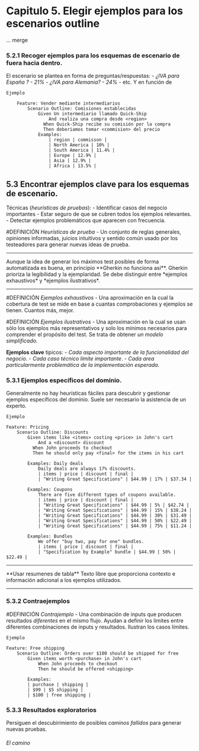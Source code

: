 # Capitulo 5. Elegir ejemplos para los escenarios outline
... merge

### 5.2.1 Recoger ejemplos para los esquemas de escenario de fuera hacia dentro.
El escenario se plantea en forma de preguntas/respuestas: 
	- *¿IVA para España ? - 21%*
	- *¿IVA para Alemania? - 24%*
	- etc.
Y en función de

`Ejemplo`
```Gherkin
	Feature: Vender mediante intermediarios
		Scenario Outline: Comisiones establecidas
			Given Un intermediario llamado Quick-Ship
				And realiza una compra desde <region>
			  When Quick-Ship recibe su comisión por la compra
			  Then deberiamos tomar <commision> del precio 
			Examples:
				| region | commisson |
				| North America | 10% |
				| South America | 11.4% |
				| Europe | 12.9% |
				| Asia | 12.9% |
				| Africa | 13.5% |
```
## 5.3 Encontrar ejemplos clave para los esquemas de escenario.
Técnicas (*heurísticas de pruebas*):
	- Identificar casos del negocio importantes
	- Estar seguro de que se cubren todos los ejemplos relevantes.
	- Detectar ejemplos problemáticos que aparecen con frecuencia.

#DEFINICIÓN *Heurísticas de prueba -* Un conjunto de reglas generales, opiniones informadas, juicios intuitivos y sentido común usado por los testeadores para generar nuevas ideas de prueba.

<hr>
Aunque la idea de generar los máximos test posibles de forma automatizada es buena, en principio **Gherkin no funciona así**. 
Gherkin prioriza la legibilidad y la ejemplaridad. 
Se debe distinguir entre *ejemplos exhaustivos* y *ejemplos ilustrativos*.
<hr>

#DEFINICIÓN  *Ejemplos exhaustivos -* Una aproximación en la cual la cobertura de test se mide en base a cuantas comprobaciones y ejemplos se tienen. Cuantos más, mejor.

#DEFINICIÓN *Ejemplos ilustrativos -* Una aproximación en la cual se usan sólo los ejemplos más representativos y solo los mínimos necesarios para comprender el propósito del test. Se trata de obtener *un modelo simplificado*.

**Ejemplos clave** tipicos:
	- *Cada aspecto importante de la funcionalidad del negocio*.
	- *Cada caso técnico límite importante*.
	- *Cada area particularmente problemática de la implementación esperada*.
### 5.3.1 Ejemplos específicos del domínio.
Generalmente no hay heurísticas fáciles para descubrir y gestionar ejemplos específicos del dominio. Suele ser necesario la asistencia de un experto.

`Ejemplo`
```Gherkin
Feature: Pricing
	Scenario Outline: Discounts
		Given items like <items> costing <price> in John's cart
			And a <discount> discount
		  When John proceeds to checkout
		  Then he should only pay <final> for the items in his cart
		
		Examples: Daily deals
			Daily deals are always 17% discounts.
			| items | price | discount | final |
			| "Writing Great Specifications" | $44.99 | 17% | $37.34 |
		
		Examples: Coupons
			There are five different types of coupons available.
			| items | price | discount | final |
			| "Writing Great Specifications" | $44.99 | 5% | $42.74 |
			| "Writing Great Specifications" | $44.99 | 15% | $38.24 |
			| "Writing Great Specifications" | $44.99 | 30% | $31.49 |
			| "Writing Great Specifications" | $44.99 | 50% | $22.49 |
			| "Writing Great Specifications" | $44.99 | 75% | $11.24 |
		
		Examples: Bundles
			We offer "buy two, pay for one" bundles.
			| items | price | discount | final |
			| "Specification by Example" bundle | $44.99 | 50% | $22.49 |
```

<hr>
**Usar resumenes de tabla**
Texto libre que proporciona contexto e información adicional a los ejemplos utilizados.
<hr>

### 5.3.2 Contraejemplos
#DEFINICIÓN *Contrajemplo -* Una combinación de inputs que producen resultados *diferentes* en el mismo flujo. 
Ayudan a definir los limites entre diferentes combinaciones de inputs y resultados. Ilustran los casos límites.

`Ejemplo`
```Gherkin
Feature: Free shipping
	Scenario Outline: Orders over $100 should be shipped for free
		Given items worth <purchase> in John's cart
			When John proceeds to checkout
			Then he should be offered <shipping>
		
		Examples:
		| purchase | shipping |
		| $99 | $5 shipping |
		| $100 | free shipping |
```

### 5.3.3 Resultados exploratorios
Persiguen el descubirimiento de posibles *caminos fallidos* para generar nuevas pruebas.
###### El camino 

